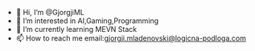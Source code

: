 - 👋 Hi, I’m @GjorgjiML
- 👀 I’m interested in AI,Gaming,Programming
- 🌱 I’m currently learning MEVN Stack
- 📫 How to reach me email:gjorgji.mladenovski@logicna-podloga.com

<!---
GjorgjiML/GjorgjiML is a ✨ special ✨ repository because its `README.md` (this file) appears on your GitHub profile.
You can click the Preview link to take a look at your changes.
--->

